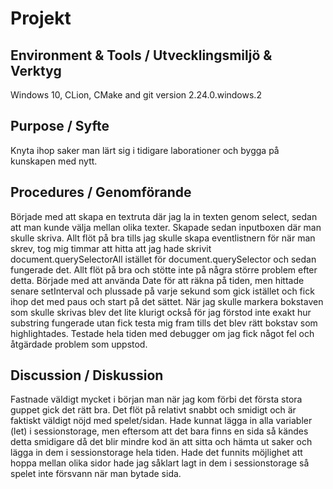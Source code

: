 # Projekt
## Environment & Tools / Utvecklingsmiljö & Verktyg
Windows 10, CLion, CMake and git version 2.24.0.windows.2

## Purpose / Syfte
Knyta ihop saker man lärt sig i tidigare laborationer och bygga på kunskapen med nytt.

## Procedures / Genomförande
Började med att skapa en textruta där jag la in texten genom select, sedan att man kunde välja mellan
olika texter. Skapade sedan inputboxen där man skulle skriva. Allt flöt på bra tills jag 
skulle skapa eventlistnern för när man skrev, tog mig timmar att hitta att jag hade skrivit
document.querySelectorAll istället för document.querySelector och sedan fungerade det. 
Allt flöt på bra och stötte inte på några större problem efter detta. 
Började med att använda Date för att räkna på tiden, men hittade senare setInterval och plussade på
varje sekund som gick istället och fick ihop det med paus och start på det sättet. 
När jag skulle markera bokstaven som skulle skrivas blev det lite klurigt också för jag förstod
inte exakt hur substring fungerade utan fick testa mig fram tills det blev rätt bokstav som
highlightades. Testade hela tiden med debugger om jag fick något fel och åtgärdade problem som uppstod.

## Discussion / Diskussion
Fastnade väldigt mycket i början man när jag kom förbi det första stora guppet gick det rätt bra. 
Det flöt på relativt snabbt och smidigt och är faktiskt väldigt nöjd med spelet/sidan.
Hade kunnat lägga in alla variabler (let) i sessionstorage, men eftersom att det bara finns
en sida så kändes detta smidigare då det blir mindre kod än att sitta och hämta ut saker och lägga
in dem i sessionstorage hela tiden. Hade det funnits möjlighet att hoppa mellan olika sidor hade 
jag såklart lagt in dem i sessionstorage så spelet inte försvann när man bytade sida. 